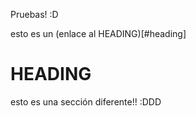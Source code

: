 Pruebas! :D 

esto es un (enlace al HEADING)[#heading]


# HEADING

esto es una sección diferente!! :DDD
